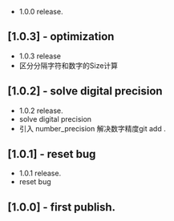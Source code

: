 
* 1.0.0 release.
## [1.0.3] - optimization
* 1.0.3 release
* 区分分隔字符和数字的Size计算

## [1.0.2] - solve digital precision

* 1.0.2 release. 
* solve digital precision
* 引入 number_precision 解决数字精度git add .

## [1.0.1] - reset bug

* 1.0.1 release. 
* reset bug

## [1.0.0] - first publish.